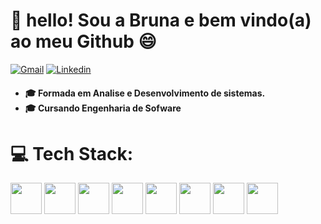  # 💫 hello! Sou a Bruna e bem vindo(a) ao meu Github 😄
<a href="mailto: bruhbg55@gmail.com"><img src="https://img.shields.io/badge/Gmail-red?style=flat&logo=Gmail&logoColor=white" alt="Gmail" /></a> 
<a href="https://www.linkedin.com/in/gcbruna/" target="_blank"><img src="https://img.shields.io/badge/LinkedIn-blue?style=flat&logo=linkedin&labelColor=blue" alt="Linkedin" /></a> 
<link rel="stylesheet" type='text/css' href="https://cdn.jsdelivr.net/gh/devicons/devicon@latest/devicon.min.css" />
           
<h4> <ul>  <li>🎓 Formada em Analise e Desenvolvimento de sistemas.</li> <li>🎓 Cursando Engenharia de Sofware</li></h4>

# 💻 Tech Stack:
<img src="https://cdn.jsdelivr.net/gh/devicons/devicon@latest/icons/tailwindcss/tailwindcss-original.svg" width="50"> <img src="https://cdn.jsdelivr.net/gh/devicons/devicon/icons/bootstrap/bootstrap-original-wordmark.svg" width="50"/>  <img src="https://cdn.jsdelivr.net/gh/devicons/devicon/icons/react/react-original-wordmark.svg" width="50"/> <img src="https://cdn.jsdelivr.net/gh/devicons/devicon/icons/sass/sass-original.svg" width="50"/>
<img src="https://cdn.jsdelivr.net/gh/devicons/devicon/icons/javascript/javascript-original.svg" width="50"> 
<img src="https://cdn.jsdelivr.net/gh/devicons/devicon@latest/icons/php/php-original.svg" width="50"/>
<img src="https://cdn.jsdelivr.net/gh/devicons/devicon@latest/icons/mysql/mysql-original.svg" width="50" />
<img src="https://devicon-website.vercel.app/api/composer/original.svg" width="50"></img>

          
          
          
          
          

          
          
          
          
          
